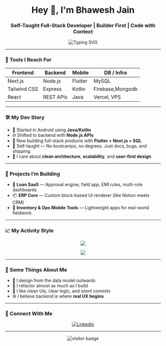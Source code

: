 <h1 align="center">Hey 👋, I'm Bhawesh Jain</h1>
<h3 align="center"><strong>Self-Taught Full-Stack Developer | Builder First | Code with Context</strong></h3>

<p align="center">
  <img src="https://readme-typing-svg.herokuapp.com?font=Courier+New&weight=700duration=2500&pause=1000&color=00FFB3&center=true&width=480&lines=Self-Taught+%7C+Always+Learning;I+build+systems,+not+just+features.;Flutter+%7C+Next.js+%7C+SQL" alt="Typing SVG" />
</p>

---

### 🔧 Tools I Reach For

| Frontend      | Backend       | Mobile     | DB / Infra       |
|---------------|---------------|------------|------------------|
| Next.js       | Node.js       | Flutter    | MySQL            |
| Tailwind CSS  | Express       | Kotlin     | Firebase,Mongodb |
| React         | REST APIs     | Java       | Vercel, VPS      |

---

### 🛠️ My Dev Story

- 📱 Started in Android using **Java/Kotlin**
- 🌐 Shifted to backend with **Node.js APIs**
- 🚀 Now building full-stack products with **Flutter + Next.js + SQL**
- 🧠 Self-taught — No bootcamps, no degrees. Just docs, bugs, and shipping.
- 🧪 I care about **clean architecture**, **scalability**, and **user-first design**

---

### 🧩 Projects I’m Building

- 🏦 **Loan SaaS** — Approval engine, field app, EMI rules, multi-role dashboards  
- 📦 **ERP Core** — Custom block-based UI renderer (like Notion meets CRM)  
- 📲 **Inventory & Ops Mobile Tools** — Lightweight apps for real-world fieldwork  

---

### 📈 My Activity Style

<p align="center">
  <img src="https://github-readme-activity-graph.vercel.app/graph?username=Bhawesh-Jain&theme=react-dark&hide_border=true&area=true&custom_title=🔥+My+Commit+Activity" />
</p>

<p align="center">
  <img src="https://github-profile-summary-cards.vercel.app/api/cards/profile-details?username=Bhawesh-Jain&theme=tokyonight" />
</p>

---

### 👣 Some Things About Me

- 🧩 I design from the data model outwards
- 🔁 I refactor almost as much as I build
- 🧘 I like clean UIs, clear logic, and silent commits
- ⚙️ I believe backend is where **real UX begins**

---

### 🔗 Connect With Me

<p align="center">
  <a href="https://www.linkedin.com/in/YOUR-LINKEDIN-HANDLE/" target="_blank">
    <img alt="LinkedIn" src="https://img.shields.io/badge/LinkedIn-blue?style=for-the-badge&logo=linkedin&logoColor=white" />
  </a>
</p>

---

<p align="center">
  <img src="https://visitor-badge.laobi.icu/badge?page_id=Bhawesh-Jain.Bhawesh-Jain" alt="visitor badge"/>
</p>
